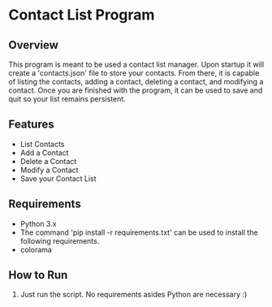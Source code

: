 # Contact List Program


## Overview

This program is meant to be used a contact list manager. Upon startup it will create a 'contacts.json' file to store your contacts. From there, it is capable of listing the contacts, adding a contact, deleting a contact, and modifying a contact. Once you are finished with the program, it can be used to save and quit so your list remains persistent.

## Features

* List Contacts
* Add a Contact
* Delete a Contact
* Modify a Contact
* Save your Contact List

## Requirements
* Python 3.x
* The command 'pip install -r requirements.txt' can be used to install the following requirements.
* colorama

## How to Run
1. Just run the script. No requirements asides Python are necessary :)